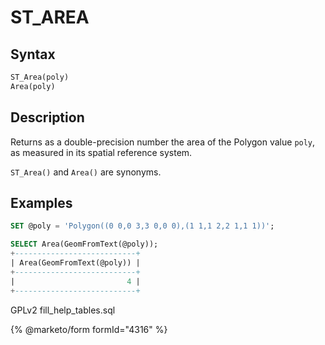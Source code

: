 # ST\_AREA

## Syntax

```sql
ST_Area(poly)
Area(poly)
```

## Description

Returns as a double-precision number the area of the Polygon value `poly`, as measured in its spatial reference system.

`ST_Area()` and `Area()` are synonyms.

## Examples

```sql
SET @poly = 'Polygon((0 0,0 3,3 0,0 0),(1 1,1 2,2 1,1 1))';

SELECT Area(GeomFromText(@poly));
+---------------------------+
| Area(GeomFromText(@poly)) |
+---------------------------+
|                         4 |
+---------------------------+
```

GPLv2 fill\_help\_tables.sql

{% @marketo/form formId="4316" %}
